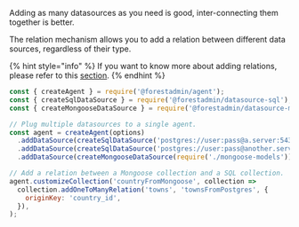 Adding as many datasources as you need is good, inter-connecting them together is better.

The relation mechanism allows you to add a relation between different data sources, regardless of their type.

{% hint style="info" %}
If you want to know more about adding relations, please refer to this [section](../../agent-customization/relationships/README.md).
{% endhint %}

```javascript
const { createAgent } = require('@forestadmin/agent');
const { createSqlDataSource } = require('@forestadmin/datasource-sql');
const { createMongooseDataSource } = require('@forestadmin/datasource-mongoose');

// Plug multiple datasources to a single agent.
const agent = createAgent(options)
  .addDataSource(createSqlDataSource('postgres://user:pass@a.server:5432/mySchema'))
  .addDataSource(createSqlDataSource('postgres://user:pass@another.server:5432/anotherSchema'))
  .addDataSource(createMongooseDataSource(require('./mongoose-models')));

// Add a relation between a Mongoose collection and a SQL collection.
agent.customizeCollection('countryFromMongoose', collection =>
  collection.addOneToManyRelation('towns', 'townsFromPostgres', {
    originKey: 'country_id',
  }),
);
```

